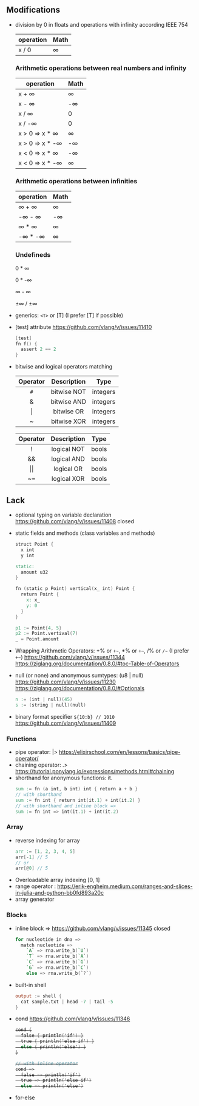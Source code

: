 ## Modifications
- division by 0 in floats and operations with infinity according IEEE 754

  operation | Math
  --------- | ----
  x / 0 | ∞

  ### Arithmetic operations between real numbers and infinity

  operation | Math
  --------- | ----
  x + ∞ | ∞
  x - ∞ | -∞
  x / ∞ | 0
  x / -∞ | 0
  x > 0 => x * ∞ | ∞
  x > 0 => x * -∞ | -∞
  x < 0 => x * ∞ | -∞
  x < 0 => x * -∞ | ∞

  ### Arithmetic operations between infinities

  operation | Math
  --------- | ----
  ∞ + ∞ | ∞
  -∞ - ∞ | -∞
  ∞ * ∞ | ∞
  -∞ * -∞ | ∞

  ### Undefineds
  0 * ∞

  0 * -∞

  ∞ - ∞

  ±∞ / ±∞

- generics: `<T>` or [T] (I prefer [T] if possible)
- [test] attribute https://github.com/vlang/v/issues/11410
  ```v
  [test]
  fn f() {
    assert 2 == 2
  }
  ```
- bitwise and logical operators matching

  Operator | Description | Type
  :------: | :---------: | :--:
  `#` | bitwise NOT | integers
  & | bitwise AND | integers
  \| | bitwise OR | integers
  ~ | bitwise XOR | integers

  Operator | Description | Type
  :------: | :---------: | :--:
  ! | logical NOT | bools
  && | logical AND | bools
  \|\| | logical OR | bools
  ~= | logical XOR | bools

## Lack
- optional typing on variable declaration https://github.com/vlang/v/issues/11408 closed

- static fields and methods (class variables and methods)
  ```v
  struct Point {
    x int
    y int

  static:
    amount u32
  }

  fn (static p Point) vertical(x_ int) Point {
    return Point {
      x: x_
      y: 0
    }
  }

  p1 := Point{4, 5}
  p2 := Point.vertival(7)
  _ = Point.amount
  ```
- Wrapping Arithmetic Operators: +% or `+~`, *% or `+~`, /% or `/~` (I prefer `+~`) https://github.com/vlang/v/issues/11344
https://ziglang.org/documentation/0.8.0/#toc-Table-of-Operators

- null (or none) and anonymous sumtypes: (u8 | null) https://github.com/vlang/v/issues/11230
https://ziglang.org/documentation/0.8.0/#Optionals
  ```v
  n := (int | null)(45)
  s := (string | null)(null)
  ```
- binary format specifier ```${10:b} // 1010``` https://github.com/vlang/v/issues/11409

### Functions
- pipe operator: |> https://elixirschool.com/en/lessons/basics/pipe-operator/
- chaining operator: .> https://tutorial.ponylang.io/expressions/methods.html#chaining
- shorthand for anonymous functions: it.
  ```v
  sum := fn (a int, b int) int { return a + b }
  // with shorthand
  sum := fn int { return int(it.1) + int(it.2) }
  // with shorthand and inline block =>
  sum := fn int => int(it.1) + int(it.2)
  ```

### Array
- reverse indexing for array
  ```v
  arr := [1, 2, 3, 4, 5]
  arr[-1] // 5
  // or
  arr[@0] // 5
  ```
- Overloadable array indexing [0, 1]
- range operator : https://erik-engheim.medium.com/ranges-and-slices-in-julia-and-python-bb0fd893a20c
- array generator

### Blocks
- inline block => https://github.com/vlang/v/issues/11345 closed
  ```v
  for nucleotide in dna =>
    match nucleotide =>
      `A` => rna.write_b(`U`)
      `T` => rna.write_b(`A`)
      `C` => rna.write_b(`G`)
      `G` => rna.write_b(`C`)
      else => rna.write_b(`?`)
  ```
- built-in shell
  ```v
  output := shell {
    cat sample.txt | head -7 | tail -5
  }
  ```

- <s>cond</s> https://github.com/vlang/v/issues/11346 <s>
  ```v
  cond {
    false { println('if') }
    true { println('else if') }
    else { println('else') }
  }

  // with inline operator
  cond =>
    false => println('if')
    true => println('else if')
    else => println('else')
  ```
</s>

- for-else
